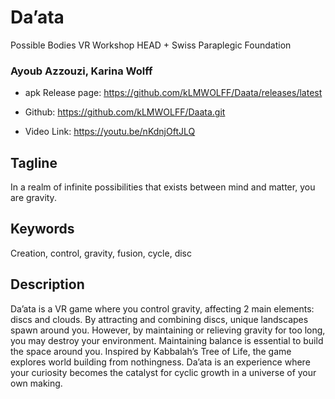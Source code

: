 # Da’ata
Possible Bodies VR Workshop HEAD + Swiss Paraplegic Foundation

### Ayoub Azzouzi, Karina Wolff

* apk Release page: https://github.com/kLMWOLFF/Daata/releases/latest

* Github: https://github.com/kLMWOLFF/Daata.git
* Video Link: https://youtu.be/nKdnjOftJLQ

## Tagline
In a realm of infinite possibilities that exists between mind and matter, you are gravity.

## Keywords
Creation, control, gravity, fusion, cycle, disc

## Description
Da’ata is a VR game where you control gravity, affecting 2 main elements: discs and clouds. By attracting and combining discs, unique landscapes spawn around you. However, by maintaining or relieving gravity for too long, you may destroy your environment. Maintaining balance is essential to build the space around you. Inspired by Kabbalah’s Tree of Life, the game explores world building from nothingness. Da’ata is an experience where your curiosity becomes the catalyst for cyclic growth in a universe of your own making.
